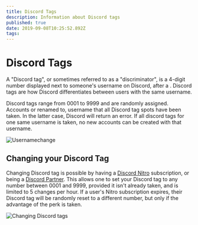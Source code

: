 ```yaml
---
title: Discord Tags
description: Information about Discord tags
published: true
date: 2019-09-08T10:25:52.892Z
tags: 
---
```


# Discord Tags
A "Discord tag", or sometimes referred to as a "discriminator", is a 4-digit number displayed next to someone's username on Discord, after a . Discord tags are how Discord differentiates between users with the same username.

Discord tags range from 0001 to 9999 and are randomly assigned. Accounts or renamed to, username that all Discord tag spots have been taken. In the latter case, Discord will return an error. If all discord tags for one same username is taken, no new accounts can be created with that username.

![Usernamechange](/usernamechange.png "Usernamechange")

## Changing your Discord Tag
Changing Discord tag is possible by having a [Discord Nitro](/nitro) subscription, or being a [Discord Partner](/partner). This allows one to set your Discord tag to any number between 0001 and 9999, provided it isn't already taken, and is limited to 5 changes per hour. If a user's Nitro subscription expires, their Discord tag will be randomly reset to a different number, but only if the advantage of the perk is taken.

![Changing Discord tags](https://i.imgur.com/SuxuNHe.png "Changing Discord tags")